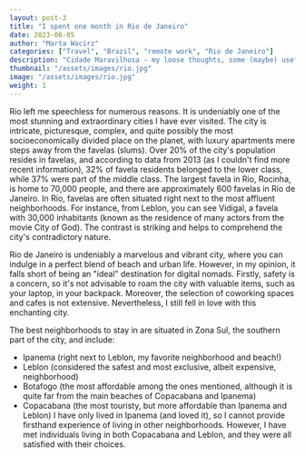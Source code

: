 ```yaml
---
layout: post-3
title: "I spent one month in Rio de Janeiro"
date: 2023-06-05
author: "Marta Wacirz"
categories: ["Travel", "Brazil", "remote work", "Rio de Janeiro"]
description: "Cidade Maravilhosa - my loose thoughts, some (maybe) useful tips, and insights to help you navigate the city"
thumbnail: "/assets/images/rio.jpg"
image: "/assets/images/rio.jpg"
weight: 1
---
```

Rio left me speechless for numerous reasons. It is undeniably one of the most stunning and extraordinary cities I have ever visited. The city is intricate, picturesque, complex, and quite possibly the most socioeconomically divided place on the planet, with luxury apartments mere steps away from the favelas (slums). Over 20% of the city's population resides in favelas, and according to data from 2013 (as I couldn't find more recent information), 32% of favela residents belonged to the lower class, while 37% were part of the middle class. The largest favela in Rio, Rocinha, is home to 70,000 people, and there are approximately 600 favelas in Rio de Janeiro.
In Rio, favelas are often situated right next to the most affluent neighborhoods. For instance, from Leblon, you can see Vidigal, a favela with 30,000 inhabitants (known as the residence of many actors from the movie City of God). The contrast is striking and helps to comprehend the city's contradictory nature.

Rio de Janeiro is undeniably a marvelous and vibrant city, where you can indulge in a perfect blend of beach and urban life. However, in my opinion, it falls short of being an "ideal" destination for digital nomads. Firstly, safety is a concern, so it's not advisable to roam the city with valuable items, such as your laptop, in your backpack. Moreover, the selection of coworking spaces and cafes is not extensive. Nevertheless, I still fell in love with this enchanting city.

The best neighborhoods to stay in are situated in Zona Sul, the southern part of the city, and include:

- Ipanema (right next to Leblon, my favorite neighborhood and beach!)
- Leblon (considered the safest and most exclusive, albeit expensive, neighborhood)
- Botafogo (the most affordable among the ones mentioned, although it is quite far from the main beaches of Copacabana and Ipanema)
- Copacabana (the most touristy, but more affordable than Ipanema and Leblon)
I have only lived in Ipanema (and loved it), so I cannot provide firsthand experience of living in other neighborhoods. However, I have met individuals living in both Copacabana and Leblon, and they were all satisfied with their choices.
